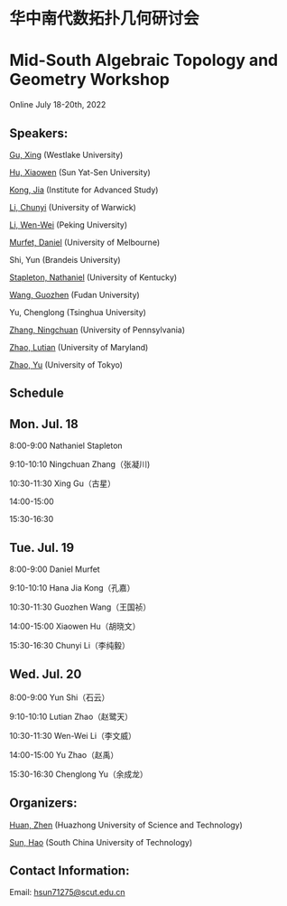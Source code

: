 # 华中南代数拓扑几何研讨会

# Mid-South Algebraic Topology and Geometry Workshop

Online  July 18-20th, 2022



## Speakers: 

[Gu, Xing](https://blogs.unimelb.edu.au/xing-gu/) (Westlake University)

[Hu, Xiaowen](https://math.sysu.edu.cn/teacher/643) (Sun Yat-Sen University)

[Kong, Jia](https://hanajiakong.github.io/) (Institute for Advanced Study)

[Li, Chunyi](https://sites.google.com/site/chunyili0401/) (University of Warwick)

[Li, Wen-Wei](https://www.wwli.asia/index.php/en/) (Peking University)

[Murfet, Daniel](http://therisingsea.org/) (University of Melbourne)

Shi, Yun (Brandeis University)

[Stapleton, Nathaniel](http://www.math.uky.edu/~njst237/) (University of Kentucky)

[Wang, Guozhen](https://pouiyter.github.io/) (Fudan University)

Yu, Chenglong (Tsinghua University)

[Zhang, Ningchuan](https://sites.google.com/view/ningchuan-zhang) (University of Pennsylvania)

[Zhao, Lutian](https://faculty.math.illinois.edu/~lzhao35/) (University of Maryland)

[Zhao, Yu](https://zy199402.weebly.com/) (University of Tokyo)



## Schedule

## Mon. Jul. 18

8:00-9:00 Nathaniel Stapleton

9:10-10:10 Ningchuan Zhang（张凝川)

10:30-11:30 Xing Gu（古星）

14:00-15:00

15:30-16:30 

## Tue. Jul. 19

8:00-9:00 Daniel Murfet

9:10-10:10 Hana Jia Kong（孔嘉）

10:30-11:30 Guozhen Wang（王国祯）

14:00-15:00 Xiaowen Hu（胡晓文）

15:30-16:30 Chunyi Li（李纯毅）

## Wed. Jul. 20

8:00-9:00 Yun Shi（石云）

9:10-10:10 Lutian Zhao（赵鹭天）

10:30-11:30 Wen-Wei Li（李文威）

14:00-15:00 Yu Zhao（赵禹）

15:30-16:30 Chenglong Yu（余成龙）

## Organizers:

[Huan, Zhen](https://huanzhen84.github.io/zhenhuan/) (Huazhong University of Science and Technology)

[Sun, Hao](https://haosun71275.github.io/HaoSun/) (South China University of Technology)

## Contact Information:
Email: hsun71275@scut.edu.cn
